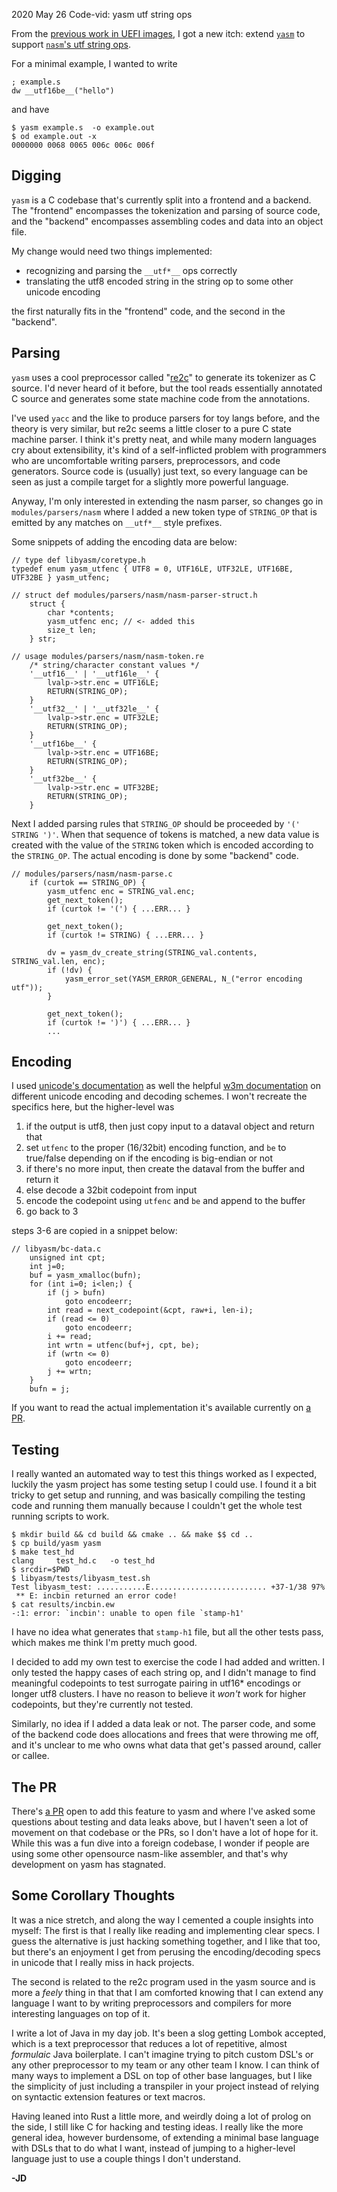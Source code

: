 <pmeta id="created">2020 May 26</pmeta>
<pmeta id="title">Code-vid: yasm utf string ops</pmeta>

From the [previous work in UEFI images], I got a new itch: extend [`yasm`] to support
[`nasm`'s utf string ops].

For a minimal example, I wanted to write
```
; example.s
dw __utf16be__("hello")
```

and have
```
$ yasm example.s  -o example.out
$ od example.out -x
0000000 0068 0065 006c 006c 006f
```

Digging
-------
`yasm` is a C codebase that's currently split into a frontend and a backend.
The "frontend" encompasses the tokenization and parsing of source code,
and the "backend" encompasses assembling codes and data into an object file.

My change would need two things implemented:
- recognizing and parsing the `__utf*__` ops correctly
- translating the utf8 encoded string in the string op to some other unicode encoding

the first naturally fits in the "frontend" code, and the second in the "backend".

Parsing
-------
`yasm` uses a cool preprocessor called "[re2c]" to generate its tokenizer as C source.
I'd never heard of it before, but the tool reads essentially annotated C source and generates
some state machine code from the annotations.

I've used `yacc` and the like to produce parsers for toy langs before,
and the theory is very similar, but re2c seems a little closer to a pure C state machine parser.
I think it's pretty neat, and while many modern languages cry about extensibility,
it's kind of a self-inflicted problem with programmers who are uncomfortable 
writing parsers, preprocessors, and code generators.
Source code is (usually) just text, so every language can be seen as just a
compile target for a slightly more powerful language.

Anyway, I'm only interested in extending the nasm parser, so changes go in
`modules/parsers/nasm` where I added a new token type of `STRING_OP` that is
emitted by any matches on `__utf*__`  style prefixes.

Some snippets of adding the encoding data are below:
```
// type def libyasm/coretype.h
typedef enum yasm_utfenc { UTF8 = 0, UTF16LE, UTF32LE, UTF16BE, UTF32BE } yasm_utfenc;

// struct def modules/parsers/nasm/nasm-parser-struct.h
    struct {
        char *contents;
        yasm_utfenc enc; // <- added this
        size_t len;
    } str;

// usage modules/parsers/nasm/nasm-token.re 
    /* string/character constant values */
    '__utf16__' | '__utf16le__' {
        lvalp->str.enc = UTF16LE;
        RETURN(STRING_OP);
    }
    '__utf32__' | '__utf32le__' {
        lvalp->str.enc = UTF32LE;
        RETURN(STRING_OP);
    }
    '__utf16be__' {
        lvalp->str.enc = UTF16BE;
        RETURN(STRING_OP);
    }
    '__utf32be__' {
        lvalp->str.enc = UTF32BE;
        RETURN(STRING_OP);
    }
```

Next I added parsing rules that `STRING_OP` should be proceeded by `'(' STRING ')'`.
When that sequence of tokens is matched, a new data value is created with the
value of the `STRING` token which is encoded according to the `STRING_OP`.
The actual encoding is done by some "backend" code.
```
// modules/parsers/nasm/nasm-parse.c
    if (curtok == STRING_OP) {
        yasm_utfenc enc = STRING_val.enc;
        get_next_token();
        if (curtok != '(') { ...ERR... }
    
        get_next_token();
        if (curtok != STRING) { ...ERR... }
    
        dv = yasm_dv_create_string(STRING_val.contents, STRING_val.len, enc);
        if (!dv) {
            yasm_error_set(YASM_ERROR_GENERAL, N_("error encoding utf"));
        }
    
        get_next_token();
        if (curtok != ')') { ...ERR... }
        ...
```

Encoding
--------
I used [unicode's documentation] as well the helpful [w3m documentation]
on different unicode encoding and decoding schemes.
I won't recreate the specifics here, but the higher-level was
1. if the output is utf8, then just copy input to a dataval object and return that
2. set `utfenc` to the proper (16/32bit) encoding function, and `be` to true/false depending on if the encoding is big-endian or not
3. if there's no more input, then create the dataval from the buffer and return it
4. else decode a 32bit codepoint from input
5. encode the codepoint using `utfenc` and `be` and append to the buffer
6. go back to 3

steps 3-6 are copied in a snippet below:
```
// libyasm/bc-data.c
    unsigned int cpt;
    int j=0;
    buf = yasm_xmalloc(bufn);
    for (int i=0; i<len;) {
        if (j > bufn)
            goto encodeerr;
        int read = next_codepoint(&cpt, raw+i, len-i);
        if (read <= 0)
            goto encodeerr;
        i += read;
        int wrtn = utfenc(buf+j, cpt, be);
        if (wrtn <= 0)
            goto encodeerr;
        j += wrtn;
    }
    bufn = j;
```

If you want to read the actual implementation it's available currently on [a PR].

Testing
-------
I really wanted an automated way to test this things worked as I expected,
luckily the yasm project has some testing setup I could use.
I found it a bit tricky to get setup and running, and was basically compiling
the testing code and running them manually because I couldn't get the whole
test running scripts to work.

```
$ mkdir build && cd build && cmake .. && make $$ cd ..
$ cp build/yasm yasm
$ make test_hd
clang     test_hd.c   -o test_hd
$ srcdir=$PWD
$ libyasm/tests/libyasm_test.sh
Test libyasm_test: ...........E.......................... +37-1/38 97%
 ** E: incbin returned an error code!
$ cat results/incbin.ew
-:1: error: `incbin': unable to open file `stamp-h1'
```

I have no idea what generates that `stamp-h1` file, but all the other tests pass,
which makes me think I'm pretty much good.

I decided to add my own test to exercise the code I had added and written.
I only tested the happy cases of each string op, and I didn't manage to find
meaningful codepoints to test surrogate pairing in utf16\* encodings or longer
utf8 clusters.
I have no reason to believe it _won't_ work for higher codepoints,
but they're currently not tested.

Similarly, no idea if I added a data leak or not.
The parser code, and some of the backend code does allocations and frees
that were throwing me off, and it's unclear to me who owns what data
that get's passed around, caller or callee.

The PR
------
There's [a PR] open to add this feature to yasm and where I've asked some questions
about testing and data leaks above, but I haven't seen a lot of
movement on that codebase or the PRs, so I don't have a lot of hope for it.
While this was a fun dive into a foreign codebase, I wonder if people are
using some other opensource nasm-like assembler, and that's why development
on yasm has stagnated.

Some Corollary Thoughts
-----------------------
It was a nice stretch, and along the way I cemented a couple insights into myself:
The first is that I really like reading and implementing clear specs.
I guess the alternative is just hacking something together, and I like that too,
but there's an enjoyment I get from perusing the encoding/decoding specs in
unicode that I really miss in hack projects.

The second is related to the re2c program used in the yasm source and is 
more a _feely_ thing in that that I am comforted knowing that I can extend 
any language I want to by writing preprocessors and compilers for more 
interesting languages on top of it.

I write a lot of Java in my day job.
It's been a slog getting Lombok accepted, which is a text preprocessor
that reduces a lot of repetitive, almost _formulaic_ Java boilerplate.
I can't imagine trying to pitch custom DSL's or any other preprocessor
to my team or any other team I know.
I can think of many ways to implement a DSL on top of other base languages,
but I like the simplicity of just including a transpiler in your project instead
of relying on syntactic extension features or text macros.

Having leaned into Rust a little more, and weirdly doing a lot of prolog
on the side, I still like C for hacking and testing ideas.
I really like the more general idea, however burdensome, of extending a 
minimal base language with DSLs that to do what I want,
instead of jumping to a higher-level language just to use a couple things I don't understand.

**-JD**

[previous work in UEFI images]: 0529-uefi.html
[`yasm`]: https://yasm.tortall.net/
[`nasm`'s utf string ops]: https://www.nasm.us/doc/nasmdoc3.html
[re2c]: https://re2c.org/
[unicode's documentation]: https://www.unicode.org/versions/Unicode13.0.0/ch03.pdf#G7404
[w3m documentation]: https://www.w3.org/TR/encoding/
[a PR]: https://github.com/yasm/yasm/pull/147
